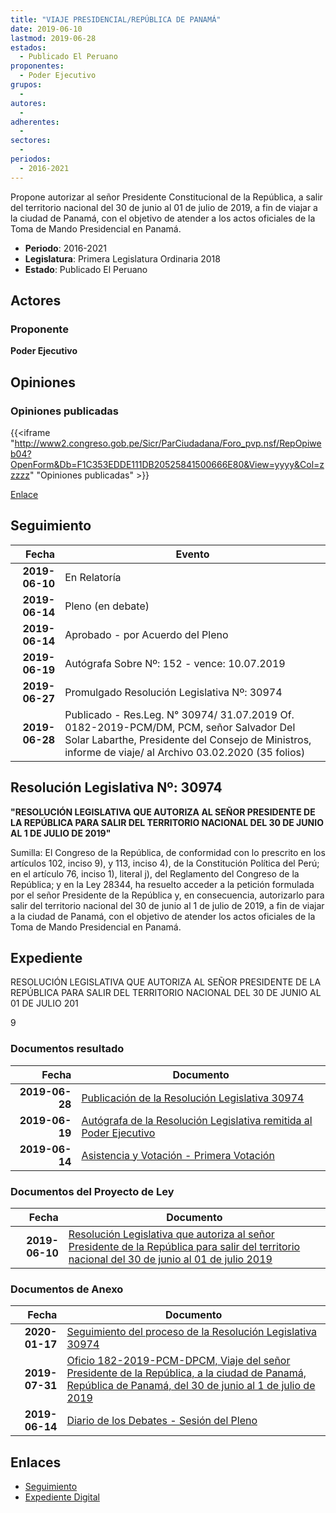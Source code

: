 ```yaml
---
title: "VIAJE PRESIDENCIAL/REPÚBLICA DE PANAMÁ"
date: 2019-06-10
lastmod: 2019-06-28
estados: 
  - Publicado El Peruano
proponentes: 
  - Poder Ejecutivo
grupos: 
  - 
autores: 
  - 
adherentes: 
  - 
sectores: 
  - 
periodos: 
  - 2016-2021
---
```


Propone autorizar al señor Presidente Constitucional de la República, a salir del territorio nacional del 30 de junio al 01 de julio de 2019, a fin de viajar a la ciudad de Panamá, con el objetivo de atender a los actos oficiales de la Toma de Mando Presidencial en Panamá.

- **Periodo**: 2016-2021
- **Legislatura**: Primera Legislatura Ordinaria 2018
- **Estado**: Publicado El Peruano

## Actores

### Proponente

**Poder Ejecutivo**


## Opiniones

### Opiniones publicadas

{{<iframe "http://www2.congreso.gob.pe/Sicr/ParCiudadana/Foro_pvp.nsf/RepOpiweb04?OpenForm&Db=F1C353EDDE111DB20525841500666E80&View=yyyy&Col=zzzzz" "Opiniones publicadas" >}}

[Enlace](http://www2.congreso.gob.pe/Sicr/ParCiudadana/Foro_pvp.nsf/RepOpiweb04?OpenForm&Db=F1C353EDDE111DB20525841500666E80&View=yyyy&Col=zzzzz)

## Seguimiento

| Fecha | Evento |
|------:|--------|
| **2019-06-10** | En Relatoría|
| **2019-06-14** | Pleno (en debate)|
| **2019-06-14** | Aprobado - por Acuerdo del Pleno|
| **2019-06-19** | Autógrafa Sobre Nº: 152 - vence: 10.07.2019|
| **2019-06-27** | Promulgado Resolución Legislativa Nº: 30974|
| **2019-06-28** | Publicado - Res.Leg. N° 30974/ 31.07.2019 Of. 0182-2019-PCM/DM, PCM, señor Salvador Del Solar Labarthe, Presidente del Consejo de Ministros, informe de viaje/ al Archivo 03.02.2020 (35 folios)|

## Resolución Legislativa Nº: 30974

**"RESOLUCIÓN LEGISLATIVA QUE AUTORIZA AL SEÑOR PRESIDENTE DE LA REPÚBLICA PARA SALIR DEL TERRITORIO NACIONAL DEL 30 DE JUNIO AL 1 DE JULIO DE 2019"**

Sumilla: El Congreso de la República, de conformidad con lo prescrito en los artículos 102, inciso 9), y 113, inciso 4), de la Constitución Política del Perú; en el artículo 76, inciso 1), literal j), del Reglamento del Congreso de la República; y en la Ley 28344, ha resuelto acceder a la petición formulada por el señor Presidente de la República y, en consecuencia, autorizarlo para salir del territorio nacional del 30 de junio al 1 de julio de 2019, a fin de viajar a la ciudad de Panamá, con el objetivo de atender los actos oficiales de la Toma de Mando Presidencial en Panamá.


## Expediente

RESOLUCIÓN LEGISLATIVA QUE AUTORIZA AL SEÑOR PRESIDENTE DE LA REPÚBLICA PARA SALIR DEL TERRITORIO NACIONAL DEL 30 DE JUNIO AL 01 DE JULIO 201

9


### Documentos resultado

| Fecha | Documento |
|------:|--------|
| **2019-06-28** | [Publicación de la Resolución Legislativa 30974](http://www.leyes.congreso.gob.pe/Documentos/2016_2021/ADLP/Normas_Legales/30974-LEY.pdf) |
| **2019-06-19** | [Autógrafa de la Resolución Legislativa remitida al Poder Ejecutivo](http://www.leyes.congreso.gob.pe/Documentos/2016_2021/ADLP/Texto_Aprobado/AU0444420190619.pdf) |
| **2019-06-14** | [Asistencia y Votación - Primera Votación](http://www.leyes.congreso.gob.pe/Documentos/2016_2021/Asistencia_y_Votacion/Proyectos_de_Ley/AV0444420190614.pdf) |

### Documentos del Proyecto de Ley

| Fecha | Documento |
|------:|--------|
| **2019-06-10** | [Resolución Legislativa que autoriza al señor Presidente de la República para salir del territorio nacional del 30 de junio al 01 de julio 2019](http://www.leyes.congreso.gob.pe/Documentos/2016_2021/Proyectos_de_Ley_y_de_Resoluciones_Legislativas/PL0444420190610.pdf) |

### Documentos de Anexo

| Fecha | Documento |
|------:|--------|
| **2020-01-17** | [Seguimiento del proceso de la Resolución Legislativa 30974](http://www.leyes.congreso.gob.pe/Documentos/2016_2021/Seguimiento_de_Proyectos_de_Ley/04444PL20200117.pdf) |
| **2019-07-31** | [Oficio 182-2019-PCM-DPCM, Viaje del señor Presidente de la República, a la ciudad de Panamá, República de Panamá, del 30 de junio al 1 de julio de 2019](http://www.leyes.congreso.gob.pe/Documentos/2016_2021/Oficios/Poder_Ejecutivo/OFICIO-182-2019-PCM-DPCM.pdf) |
| **2019-06-14** | [Diario de los Debates - Sesión del Pleno](http://www2.congreso.gob.pe/Sicr/DiarioDebates/Publicad.nsf/SesionesPleno/05256D6E0073DFE9052584200055B7B3/$FILE/SLO-2018-12.pdf) |

## Enlaces 

- [Seguimiento](http://www2.congreso.gob.pehttp://www2.congreso.gob.pe/Sicr/TraDocEstProc/CLProLey2016.nsf/f7fff46988ca05b1052578e100829cc7/15b60ed3e9250388052584150060de9d?OpenDocument)
- [Expediente Digital](http://www2.congreso.gob.pehttp://www2.congreso.gob.pe/Sicr/TraDocEstProc/CLProLey2016.nsf/f7fff46988ca05b1052578e100829cc7/15b60ed3e9250388052584150060de9d?OpenDocument&Click=05257FB7005EB655.eb71d0cf91d8294e05256cdf006b5706/$Body/0.1C6C)

